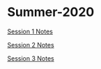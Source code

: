 # Summer-2020

[Session 1 Notes](https://docs.google.com/document/d/1yeyLvX44yxwq9QAp1AE81MRJ8Vv5g7I6wDg_U-PlHcU)

[Session 2 Notes](https://docs.google.com/document/d/1atQEumVjmljZPlMAy_evH8LLiTLJhU48hRx5r0VyuYI)

[Session 3 Notes](https://docs.google.com/document/d/1jQPVfoMBxf1RDBdObHGknlNGmjxfkpoBJZ1hAnws_nk)
